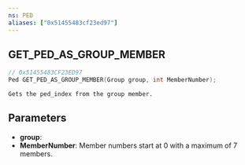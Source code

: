 ```yaml
---
ns: PED
aliases: ["0x51455483cf23ed97"]
---
```

## GET_PED_AS_GROUP_MEMBER

```c
// 0x51455483CF23ED97
Ped GET_PED_AS_GROUP_MEMBER(Group group, int MemberNumber);
```

```
Gets the ped_index from the group member.
```

## Parameters
* **group**: 
* **MemberNumber**: Member numbers start at 0 with a maximum of 7 members.
